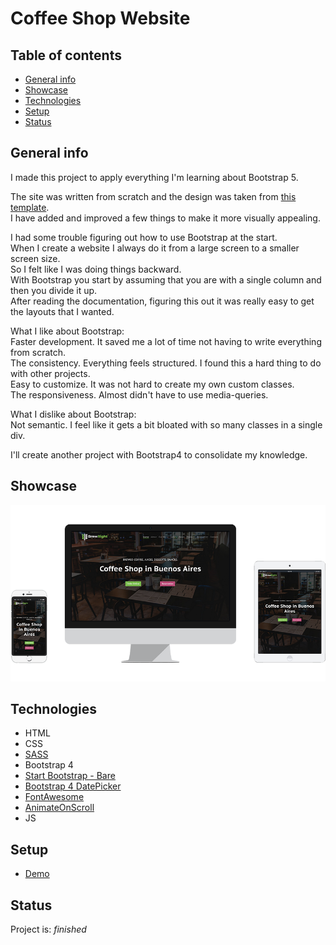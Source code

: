 # Coffee Shop Website

## Table of contents

- [General info](#general-info)
- [Showcase](#showcase)
- [Technologies](#technologies)
- [Setup](#setup)
- [Status](#status)

## General info

I made this project to apply everything I'm learning about Bootstrap 5.

The site was written from scratch and the design was taken from [this template](https://demo.htmlhunters.com/profi/restaurant.html). <br> I have added and improved a few things to make it more visually appealing.

I had some trouble figuring out how to use Bootstrap at the start.<br>
When I create a website I always do it from a large screen to a smaller screen size.<br>
So I felt like I was doing things backward. <br>
With Bootstrap you start by assuming that you are with a single column
and then you divide it up. <br>
After reading the documentation, figuring this out it was really easy to get the layouts that I wanted.

What I like about Bootstrap:<br>
Faster development. It saved me a lot of time not having to write everything from scratch.<br>
The consistency. Everything feels structured. I found this a hard thing to do with other projects.<br>
Easy to customize. It was not hard to create my own custom classes.<br>
The responsiveness. Almost didn't have to use media-queries.<br>

What I dislike about Bootstrap:<br>
Not semantic. I feel like it gets a bit bloated with so many classes in a single div.

I'll create another project with Bootstrap4 to consolidate my knowledge.

## Showcase

![Example screenshot](./src/assets/images/project_showcase.png)

## Technologies

- HTML
- CSS
- [SASS](https://github.com/sass/sass)
- Bootstrap 4
- [Start Bootstrap - Bare](https://github.com/StartBootstrap/startbootstrap-bare)
- [Bootstrap 4 DatePicker](https://gijgo.com/datepicker/example/bootstrap-4)
- [FontAwesome](https://fontawesome.com/)
- [AnimateOnScroll](https://michalsnik.github.io/aos/)
- JS

## Setup

- [Demo](https://vibrant-knuth-615579.netlify.app/)

## Status

Project is: _finished_